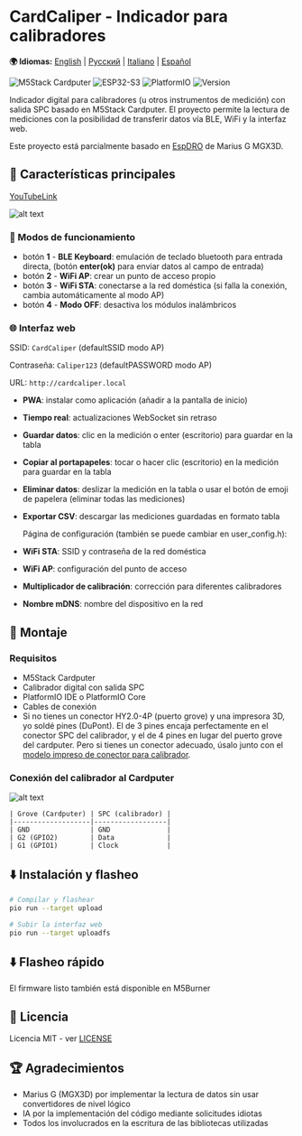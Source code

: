# CardCaliper - Indicador para calibradores

**🌍 Idiomas:** [English](README.md) | [Русский](README_RU.md) | [Italiano](README_IT.md) | [Español](README_ES.md)

![M5Stack Cardputer](https://img.shields.io/badge/Hardware-M5Stack%20Cardputer-blue)
![ESP32-S3](https://img.shields.io/badge/MCU-ESP32--S3-green)
![PlatformIO](https://img.shields.io/badge/Platform-PlatformIO-orange)
![Version](https://img.shields.io/badge/Version-2.0.0-brightgreen)

Indicador digital para calibradores (u otros instrumentos de medición) con salida SPC basado en M5Stack Cardputer. El proyecto permite la lectura de mediciones con la posibilidad de transferir datos vía BLE, WiFi y la interfaz web.

Este proyecto está parcialmente basado en [EspDRO](https://github.com/MGX3D/EspDRO) de Marius G MGX3D.

## 🎯 Características principales

[YouTubeLink](https://www.youtube.com/shorts/dYnquSnqz-o)

![alt text](images/CardCaliperGIF.gif)
### 🔗 Modos de funcionamiento
- botón **1** - **BLE Keyboard**: emulación de teclado bluetooth para entrada directa, (botón **enter(ok)** para enviar datos al campo de entrada)
- botón **2** - **WiFi AP**: crear un punto de acceso propio
- botón **3** - **WiFi STA**: conectarse a la red doméstica (si falla la conexión, cambia automáticamente al modo AP)
- botón **4** - **Modo OFF**: desactiva los módulos inalámbricos  

### 🌐 Interfaz web
  SSID: `CardCaliper` (defaultSSID modo AP)

  Contraseña: `Caliper123` (defaultPASSWORD modo AP)

  URL: `http://cardcaliper.local`
- **PWA**: instalar como aplicación (añadir a la pantalla de inicio)
- **Tiempo real**: actualizaciones WebSocket sin retraso
- **Guardar datos**: clic en la medición o enter (escritorio) para guardar en la tabla
- **Copiar al portapapeles**: tocar o hacer clic (escritorio) en la medición para guardar en la tabla
- **Eliminar datos**: deslizar la medición en la tabla o usar el botón de emoji de papelera (eliminar todas las mediciones)
- **Exportar CSV**: descargar las mediciones guardadas en formato tabla

  Página de configuración (también se puede cambiar en user_config.h):
- **WiFi STA**: SSID y contraseña de la red doméstica
- **WiFi AP**: configuración del punto de acceso
- **Multiplicador de calibración**: corrección para diferentes calibradores
- **Nombre mDNS**: nombre del dispositivo en la red

## 🔧 Montaje
### Requisitos
- M5Stack Cardputer
- Calibrador digital con salida SPC
- PlatformIO IDE o PlatformIO Core
- Cables de conexión
- Si no tienes un conector HY2.0-4P (puerto grove) y una impresora 3D,
  yo soldé pines (DuPont). El de 3 pines encaja perfectamente en el conector SPC del calibrador, y el de 4 pines en lugar del puerto grove del cardputer.
  Pero si tienes un conector adecuado, úsalo junto con el [modelo impreso de conector para calibrador](https://github.com/MGX3D/EspDRO/blob/master/CAD/spc_connector.stl).

### Conexión del calibrador al Cardputer
![alt text](images/Pinout.png)

```
| Grove (Cardputer) | SPC (calibrador) |
|-------------------|------------------|
| GND               | GND              |
| G2 (GPIO2)        | Data             |
| G1 (GPIO1)        | Clock            |
```

## ⬇️ Instalación y flasheo

```bash
# Compilar y flashear
pio run --target upload

# Subir la interfaz web
pio run --target uploadfs
```
## ⬇️ Flasheo rápido

El firmware listo también está disponible en M5Burner

## 📄 Licencia

Licencia MIT - ver [LICENSE](LICENSE)

## 🏆 Agradecimientos

- Marius G (MGX3D) por implementar la lectura de datos sin usar convertidores de nivel lógico
- IA por la implementación del código mediante solicitudes idiotas
- Todos los involucrados en la escritura de las bibliotecas utilizadas
